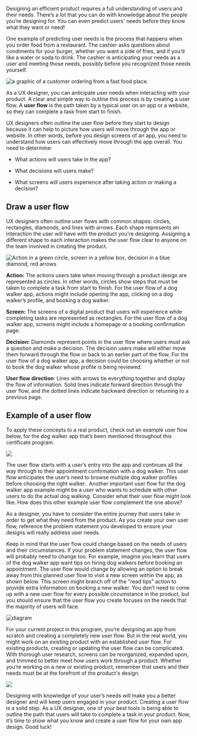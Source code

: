 

Designing an efficient product requires a full understanding of users and their needs. There’s a lot that you can do with knowledge about the people you’re designing for. You can even predict users' needs before _they_ know what they want or need!

One example of predicting user needs is the process that happens when you order food from a restaurant. The cashier asks questions about condiments for your burger, whether you want a side of fries, and if you’d like a water or soda to drink. The cashier is anticipating your needs as a user and meeting those needs, possibly before you recognized those needs yourself. 

![a graphic of a customer ordering from a fast food place.](https://d3c33hcgiwev3.cloudfront.net/imageAssetProxy.v1/8HT8LjxjTv-0_C48Y27_fQ_5f1a6af074bc41f0891421790fdb8d46_Screen-Shot-2021-03-07-at-7.39.29-AM.png?expiry=1744416000000&hmac=HhhgzsC7CRK0jUg6Puj4HxJhcrNF6iz9NUDz7OKL1IA)

As a UX designer, you can anticipate user needs when interacting with your product. A clear and simple way to outline this process is by creating a user flow. A **user flow** is the path taken by a typical user on an app or a website, so they can complete a task from start to finish.

UX designers often outline the user flow before they start to design because it can help to picture how users will move through the app or website. In other words, before you design screens of an app, you need to understand how users can effectively move through the app overall. You need to determine:

- What actions will users take in the app?
    
- What decisions will users make?
    
- What screens will users experience after taking action or making a decision?
    

## Draw a user flow

UX designers often outline user flows with common shapes: circles, rectangles, diamonds, and lines with arrows. Each shape represents an interaction the user will have with the product you're designing. Assigning a different shape to each interaction makes the user flow clear to anyone on the team involved in creating the product.

![Action in a green circle, screen in a yellow box, decision in a blue diamond, red arrows](https://d3c33hcgiwev3.cloudfront.net/imageAssetProxy.v1/pCT3F05TR1uk9xdOU3dbsQ_aacb1640056846d680f685750bff82ef_Screenshot-2021-03-05-at-4.25.30-PM.png?expiry=1744416000000&hmac=SCuLiJCE-8bUGpHq_kaO1NFI-K5Xs1JM64dzLgLNBz8)

**Action:** The actions users take when moving through a product design are represented as circles. In other words, circles show steps that must be taken to complete a task from start to finish. For the user flow of a dog walker app, actions might include opening the app, clicking on a dog walker’s profile, and booking a dog walker. 

**Screen:** The screens of a digital product that users will experience while completing tasks are represented as rectangles. For the user flow of a dog walker app, screens might include a homepage or a booking confirmation page. 

**Decision:** Diamonds represent points in the user flow where users must ask a question and make a decision. The decision users make will either move them forward through the flow or back to an earlier part of the flow. For the user flow of a dog walker app, a decision could be choosing whether or not to book the dog walker whose profile is being reviewed. 

**User flow direction**: Lines with arrows tie everything together and display the flow of information. Solid lines indicate forward direction through the user flow, and the dotted lines indicate backward direction or returning to a previous page.

## Example of a user flow

To apply these concepts to a real product, check out an example user flow below, for the dog walker app that’s been mentioned throughout this certificate program.

![](https://d3c33hcgiwev3.cloudfront.net/imageAssetProxy.v1/2cjHIFqqRl-IxyBaqvZfiA_cedaceefb60942cfb224e7df6c6b58f1_UXD-Cert---C3-M2-L2-R1_.png?expiry=1744416000000&hmac=DDVz9Um6WkQUtRNZa7TaR8moJYgFDVvDafcIsykmmBQ)

The user flow starts with a user’s entry into the app and continues all the way through to their appointment confirmation with a dog walker. This user flow anticipates the user’s need to browse multiple dog walker profiles before choosing the right walker.  Another important user flow for the dog walker app example might be a user who wants to schedule with other users to do the actual dog walking. Consider what their user flow might look like. How does this other example user flow complement the one above?

As a designer, you have to consider the entire journey that users take in order to get what they need from the product. As you create your own user flow, reference the problem statement you developed to ensure your designs will really address user needs. 

Keep in mind that the user flow could change based on the needs of users and their circumstances. If your problem statement changes, the user flow will probably need to change too. For example, imagine you learn that users of the dog walker app want tips on hiring dog walkers before booking an appointment. The user flow would change by allowing an option to break away from this planned user flow to visit a new screen within the app, as shown below. This screen might branch off of the "read tips" action to provide extra information on booking a new walker. You don’t need to come up with a new user flow for every possible circumstance in the product, but you should ensure that the user flow you create focuses on the needs that the majority of users will face. 

![diagram](https://d3c33hcgiwev3.cloudfront.net/imageAssetProxy.v1/kLKtIYEgTcKyrSGBIG3C7A_788b1c40cd614e33946cb51a229b72f1_UXD-Cert---C3-M2-L2-R1_-1-.png?expiry=1744416000000&hmac=iuY80rmTgf9E9VoA_m6k7V6CAmEoNll-NvMz_RvMvIk)

For your current project in this program, you’re designing an app from scratch and creating a completely new user flow. But in the real world, you might work on an existing product with an established user flow. For existing products, creating or updating the user flow can be complicated. With thorough user research, screens can be reorganized, expanded upon, and trimmed to better meet how users work through a product. Whether you’re working on a new or existing product, remember that users and their needs must be at the forefront of the product's design.

![](https://d3c33hcgiwev3.cloudfront.net/imageAssetProxy.v1/U4mPYfYpRXqJj2H2KQV6SA_cf7b4f3f35c74e059ffbdeb5a4eba1f1_bdci8j3gQ9SXIvI94IPU_Q_8a5334a5e78149ff9f1936a9fad5bc72_graphic-line-right.png?expiry=1744416000000&hmac=9ibQWa39iMtdIn0YFul9ySCJ6d2V_v8FHu9CcyClHLw)

Designing with knowledge of your user’s needs will make you a better designer and will keep users engaged in your product. Creating a user flow is a solid step. As a UX designer, one of your best tools is being able to outline the path that users will take to complete a task in your product. Now, it’s time to show what you know and create a user flow for your own app design. Good luck!